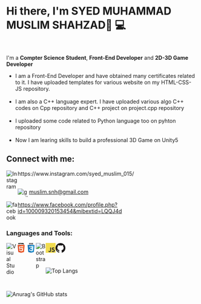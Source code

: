 
<h1> Hi there, I'm SYED MUHAMMAD MUSLIM SHAHZAD👋 💻</h1>
<img src="https://komarev.com/ghpvc/?username=your-github-username&style=flat-square&color=blue" alt=""/>

<p>I'm a <b>Compter Science Student</b>, <b>Front-End Developer</b> and <b>2D-3D Game Developer</b></p>
<ul>
  <li>I am a Front-End Developer and have obtained many certificates related to it. I have uploaded templates for various website on my HTML-CSS-JS repository.</li>
  <br>
  <li>I am also a C++ language expert. I have uploaded various algo C++ codes on Cpp repository and C++ project on project.cpp repository</li>
  <br>
  <li>I uploaded some code related to Python language too on pyhton repository</li>
  <br>
  <li>Now I am learing skills to build a professional 3D Game on Unity5</li>
</ul>
 <h2>Connect with me:</h2>
<img align="left" alt="Instagram" width="30px" src="https://raw.githubusercontent.com/n3wt0n/n3wt0n/master/assets/instagram.png"/>https://www.instagram.com/syed_muslim_015/
<br>
<br>

<img align="left" alt="gmail" width="30px" height="22px" src="https://e7.pngegg.com/pngimages/358/32/png-clipart-inbox-by-gmail-computer-icons-ios-email-gmail-angle-rectangle.png"/><a href="muslim.snh@gmail.com">muslim.snh@gmail.com</a>
<br />
<br />
<img align="left" alt="facebook" width="30px" src="https://e7.pngegg.com/pngimages/175/452/png-clipart-facebook-logo-facebook-icon-logo-facebook-icon-blue-text.png"/>https://www.facebook.com/profile.php?id=100009320153454&mibextid=LQQJ4d
<br />
<br />
### Languages and Tools:

<img align="left" alt="Visual Studio" width="26px" src="https://visualstudio.microsoft.com/wp-content/uploads/2019/06/BrandVisualStudioWin2019-3.svg" />
<img align="left" alt="HTML5" width="26px" src="https://raw.githubusercontent.com/github/explore/80688e429a7d4ef2fca1e82350fe8e3517d3494d/topics/html/html.png" />
<img align="left" alt="CSS3" width="26px" src="https://raw.githubusercontent.com/github/explore/80688e429a7d4ef2fca1e82350fe8e3517d3494d/topics/css/css.png" />
<img align="left" alt="Bootstrap" width="26px" src="https://e7.pngegg.com/pngimages/263/831/png-clipart-bootstrap-logo-computer-software-web-application-portable-document-format-b-purple-template.png" />
<img align="left" alt="JavaScript" width="26px" src="https://raw.githubusercontent.com/github/explore/80688e429a7d4ef2fca1e82350fe8e3517d3494d/topics/javascript/javascript.png" />
<img align="left" alt="GitHub" width="26px" src="https://raw.githubusercontent.com/github/explore/78df643247d429f6cc873026c0622819ad797942/topics/github/github.png" />
<br />
<br />
<br />


![Top Langs](https://github-readme-stats.vercel.app/api/top-langs/?username=Syed-Muslim-19&langs_count=8)

<br />

![Anurag's GitHub stats](https://github-readme-stats.vercel.app/api?username=Syed-Muslim-19&theme=defualt_icons=true)
